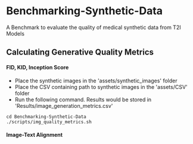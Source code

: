 # Benchmarking-Synthetic-Data
A Benchmark to evaluate the quality of medical synthetic data from T2I Models

## Calculating Generative Quality Metrics

#### FID, KID, Inception Score

- Place the synthetic images in the 'assets/synthetic_images' folder
- Place the CSV containing path to synthetic images in the 'assets/CSV' folder
- Run the following command. Results would be stored in 'Results/image_generation_metrics.csv'

```
cd Benchmarking-Synthetic-Data
./scripts/img_quality_metrics.sh
```

#### Image-Text Alignment
